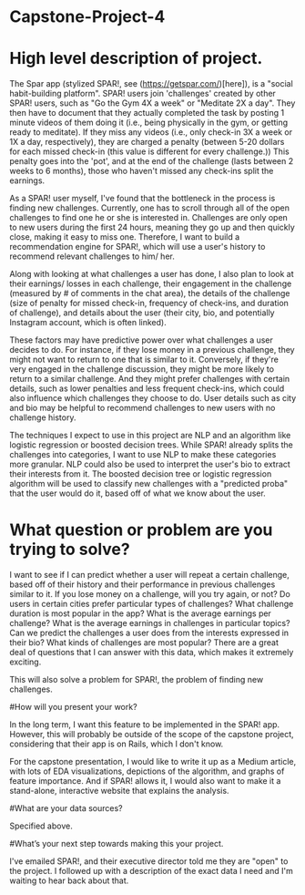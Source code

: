 # Capstone-Project-4
# High level description of project.

The Spar app (stylized SPAR!, see (https://getspar.com/)[here]), is a "social
habit-building platform". SPAR! users join 'challenges' created by other SPAR!
users, such as "Go the Gym 4X a week" or "Meditate 2X a day". They then have to 
document that they actually completed the task by posting 1 minute videos of
them doing it (i.e., being physically in the gym, or getting ready to meditate). 
If they miss any videos (i.e., only check-in 3X a week or 1X a day,
respectively), they are charged a penalty (between 5-20 dollars for each missed
check-in (this value is different for every challenge.)) This penalty goes into 
the 'pot', and at the end of the challenge (lasts between 2 weeks to 6 months), 
those who haven't missed any check-ins split the earnings.

As a SPAR! user myself, I've found that the bottleneck in the process is finding
new challenges. Currently, one has to scroll through all of the open challenges
to find one he or she is interested in. Challenges are only open to new users
during the first 24 hours, meaning they go up and then quickly close, making 
it easy to miss one. Therefore, I want to build a recommendation engine for 
SPAR!, which will use a user's history to recommend relevant challenges to him/ 
her. 

Along with looking at what challenges a user has done, I also plan to look at
their earnings/ losses in each challenge, their engagement in the challenge
(measured by # of comments in the chat area), the details of the challenge (size
of penalty for missed check-in, frequency of check-ins, and duration of 
challenge), and details about the user (their city, bio, and potentially
Instagram account, which is often linked). 

These factors may have predictive power over what challenges a user decides to
do. For instance, if they lose money in a previous challenge, they might not
want to return to one that is similar to it. Conversely, if they're very engaged
in the challenge discussion, they might be more likely to return to a similar 
challenge. And they might prefer challenges with certain details, such as lower 
penalties and less frequent check-ins, which could also influence which 
challenges they choose to do. User details such as city and bio may be helpful 
to recommend challenges to new users with no challenge history.

The techniques I expect to use in this project are NLP and an algorithm like
logistic regression or boosted decision trees. While SPAR! already splits the
challenges into categories, I want to use NLP to make these categories more
granular. NLP could also be used to interpret the user's bio to extract their
interests from it. The boosted decision tree or logistic regression algorithm
will be used to classify new challenges with a "predicted proba" that the user
would do it, based off of what we know about the user. 

# What question or problem are you trying to solve?

I want to see if I can predict whether a user will repeat a certain challenge,
based off of their history and their performance in previous challenges similar
to it. If you lose money on a challenge, will you try again, or not? Do users in
certain cities prefer particular types of challenges? What challenge duration is
most popular in the app? What is the average earnings per challenge? What is the
average earnings in challenges in particular topics? Can we predict the 
challenges a user does from the interests expressed in their bio? 
What kinds of challenges are most popular? There are a great deal of questions 
that I can answer with this data, which makes it extremely exciting. 

This will also solve a problem for SPAR!, the problem of finding new challenges.

#How will you present your work?

In the long term, I want this feature to be implemented in the SPAR! app.
However, this will probably be outside of the scope of the capstone project,
considering that their app is on Rails, which I don't know. 

For the capstone presentation, I would like to write it up as a Medium article, 
with lots of EDA visualizations, depictions of the algorithm, and graphs of 
feature importance. And if SPAR! allows it, I would also want to make it a
stand-alone, interactive website that explains the analysis. 

#What are your data sources?

Specified above. 

#What’s your next step towards making this your project.

I've emailed SPAR!, and their executive director told me they are "open" to the 
project. I followed up with a description of the exact data I need and I'm 
waiting to hear back about that.
